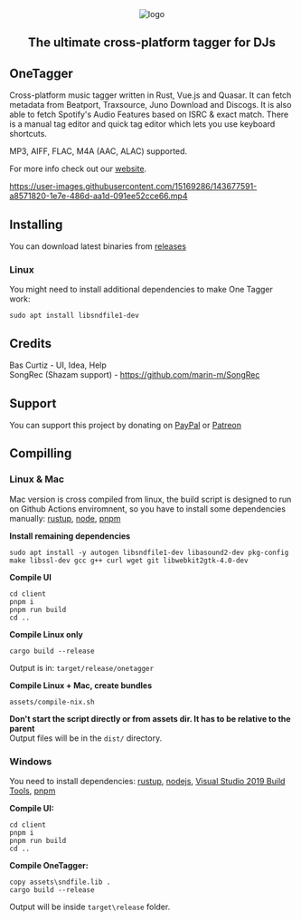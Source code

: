 <div style='text-align: center;'>
    <img alt='logo' src='https://raw.githubusercontent.com/Marekkon5/onetagger/master/assets/onetagger-logo-github.png'>
    <br>
    <h2><b> The ultimate cross-platform tagger for DJs </b></h2>
</div>


## OneTagger

Cross-platform music tagger written in Rust, Vue.js and Quasar.
It can fetch metadata from Beatport, Traxsource, Juno Download and Discogs.
It is also able to fetch Spotify's Audio Features based on ISRC & exact match. 
There is a manual tag editor and quick tag editor which lets you use keyboard shortcuts.

MP3, AIFF, FLAC, M4A (AAC, ALAC) supported.

For more info check out our [website](https://onetagger.github.io/).

https://user-images.githubusercontent.com/15169286/143677591-a8571820-1e7e-486d-aa1d-091ee52cce66.mp4


## Installing

You can download latest binaries from [releases](https://github.com/Marekkon5/onetagger/releases)

### Linux

You might need to install additional dependencies to make One Tagger work:
```
sudo apt install libsndfile1-dev
```

## Credits
Bas Curtiz - UI, Idea, Help  
SongRec (Shazam support) - https://github.com/marin-m/SongRec

## Support
You can support this project by donating on [PayPal](https://paypal.me/marekkon5) or [Patreon](https://www.patreon.com/onetagger)

## Compilling

### Linux & Mac
Mac version is cross compiled from linux, the build script is designed to run on Github Actions enviromnent, so you have to install some dependencies manually: [rustup](https://rustup.rs), [node](https://nodejs.org/en/download/package-manager/), [pnpm](https://pnpm.io/installation)

**Install remaining dependencies**
```
sudo apt install -y autogen libsndfile1-dev libasound2-dev pkg-config make libssl-dev gcc g++ curl wget git libwebkit2gtk-4.0-dev
```

**Compile UI**
```
cd client
pnpm i
pnpm run build
cd ..
```

**Compile Linux only**
```
cargo build --release
```
Output is in: `target/release/onetagger`

**Compile Linux + Mac, create bundles**
```
assets/compile-nix.sh
```
**Don't start the script directly or from assets dir. It has to be relative to the parent**  
Output files will be in the `dist/` directory.

### Windows
You need to install dependencies: [rustup](https://rustup.rs), [nodejs](https://nodejs.org/en/download/), [Visual Studio 2019 Build Tools](https://aka.ms/vs/16/release/vs_buildtools.exe), [pnpm](https://pnpm.io/installation)

**Compile UI:**
```
cd client
pnpm i
pnpm run build
cd ..
```

**Compile OneTagger:**
```
copy assets\sndfile.lib .
cargo build --release
```

Output will be inside `target\release` folder.
